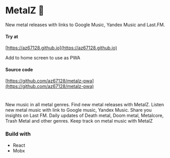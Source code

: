 # MetalZ 🤘
New metal releases with links to Google Music, Yandex Music and Last.FM.

#### Try at
[https://az67128.github.io](https://az67128.github.io)


Add to home screen to use as PWA

#### Source code
[https://github.com/az67128/metalz-pwa](https://github.com/az67128/metalz-pwa)


#
New music in all metal genres.
Find new metal releases with MetalZ.
Listen new metal music with link to Google music, Yandex Music.
Share you insights on Last FM.
Daily updates of Death metal, Doom metal, Metalcore, Trash Metal and other genres.
Keep track on metal music with MetalZ

### Build with
* React
* Mobx

